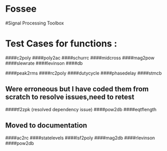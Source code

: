 # Fossee
#Signal Processing Toolbox
# Test Cases for functions :
####c2poly
####poly2ac
####schurrc
####midcross
####mag2pow
####slewrate
####levinson
####db

####peak2rms
####rc2poly
####dutycycle
####phasedelay
####stmcb
## Were erroneous but I have coded them from scratch to resolve issues,need to retest
####tf2zpk (resolved dependency issue)
####pow2db
####eqtflength 


## Moved to documentation
####ac2rc
####statelevels
####lsf2poly
####mag2db
####rlevinson
####pow2db